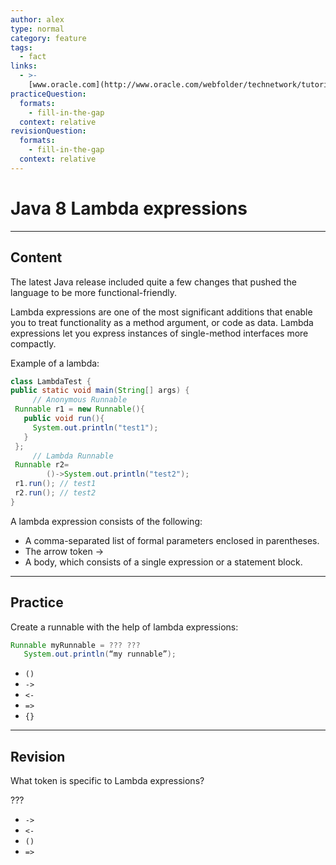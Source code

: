 ```yaml
---
author: alex
type: normal
category: feature
tags:
  - fact
links:
  - >-
    [www.oracle.com](http://www.oracle.com/webfolder/technetwork/tutorials/obe/java/Lambda-QuickStart/index.html){website}
practiceQuestion:
  formats:
    - fill-in-the-gap
  context: relative
revisionQuestion:
  formats:
    - fill-in-the-gap
  context: relative
---
```


# Java 8 Lambda expressions


---

## Content

The latest Java release included quite a few changes that pushed the language to be more functional-friendly.

Lambda expressions are one of the most significant additions that enable you to treat functionality as a method argument, or code as data. Lambda expressions let you express instances of single-method interfaces more compactly.

Example of a lambda:

```java
class LambdaTest {
public static void main(String[] args) {
     // Anonymous Runnable
 Runnable r1 = new Runnable(){
   public void run(){
     System.out.println("test1");
   }
 };
     // Lambda Runnable
 Runnable r2=
        ()->System.out.println("test2");
 r1.run(); // test1
 r2.run(); // test2
}
```

A lambda expression consists of the following:

- A comma-separated list of formal parameters enclosed in parentheses.
- The arrow token ->
- A body, which consists of a single expression or a statement block.


---

## Practice

Create a runnable with the help of lambda expressions:

```java
Runnable myRunnable = ??? ??? 
   System.out.println(“my runnable”);
```

- `()` 
- `->` 
- `<-` 
- `=>` 
- `{}`


---

## Revision

What token is specific to Lambda expressions?

???

- `->` 
- `<-` 
- `()` 
- `=>`
